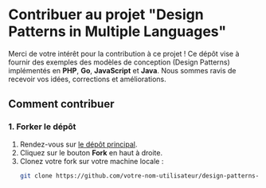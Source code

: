 # Contribuer au projet "Design Patterns in Multiple Languages"

Merci de votre intérêt pour la contribution à ce projet ! Ce dépôt vise à fournir des exemples des modèles de conception (Design Patterns) implémentés en **PHP**, **Go**, **JavaScript** et **Java**. Nous sommes ravis de recevoir vos idées, corrections et améliorations.

## Comment contribuer

### 1. Forker le dépôt

1. Rendez-vous sur [le dépôt principal](https://github.com/JawherKl/design-patterns-in-multiple-languages).
2. Cliquez sur le bouton **Fork** en haut à droite.
3. Clonez votre fork sur votre machine locale :
   ```bash
   git clone https://github.com/votre-nom-utilisateur/design-patterns-in-multiple-languages.git
